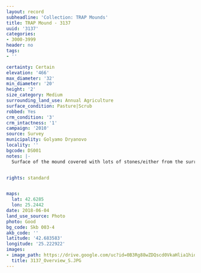 ```yaml
---
layout: record
subheadline: 'Collection: TRAP Mounds'
title: TRAP Mound - 3137
uuid: '3137'
categories:
- 3000-3999
header: no
tags:
- ''

certainty: Certain
elevation: '466'
max_diameter: '32'
min_diameter: '20'
height: '2'
size_category: Medium
surrounding_land_use: Annual Agriculture
surface_condition: Pasture|Scrub
robbed: Yes
crm_condition: '3'
crm_intactness: '1'
campaign: '2010'
source: Survey
municipality: Golyamo Dryanovo
locality: ''
bgcode: DS001
notes: |-
  Surface of the mound covered with lots of stones/either from the surrounding pasture or from the mound.


rights: standard


maps:
  lat: 42.6285
  lon: 25.2442
date: 2018-06-04
land_use_source: Photo
photo: Good
bg_code: Skb 003-4
akb_code: ''
latitude: '42.683583'
longitude: '25.222922'
images:
- image_path: https://drive.google.com/uc?id=0B3Rg88wZDQscd0VkaHlia1hidVk
  title: 3137_Overview_S.JPG
---
```


